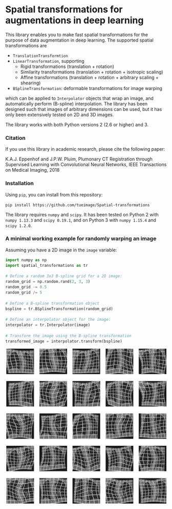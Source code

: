 # Spatial transformations for augmentations in deep learning

This library enables you to make fast spatial transformations for the purpose of data augmentation in deep learning. The supported spatial transformations are

* `TranslationTransformtion`
* `LinearTransformation`, supporting
    * Rigid transformations (translation + rotation)
    * Similarity transformations (translation + rotation + isotropic scaling)
    * Affine transformations (translation + rotation + arbitrary scaling + shearing)
* `BSplineTransformation`: deformable transformations for image warping

which can be applied to `Interpolator` objects that wrap an image, and automatically perform (B-spline) interpolation. The library has been designed such that images of arbitrary dimensions can be used, but it has only been extensively tested on 2D and 3D images.

The library works with both Python versions 2 (2.6 or higher) and 3.


### Citation

If you use this library in academic research, please cite the following paper:

K.A.J. Eppenhof and J.P.W. Pluim, Plumonary CT Registration through Supervised Learning with Convolutional Neural Networks, IEEE Transactions on Medical Imaging, 2018


### Installation

Using `pip`, you can install from this repository:

`pip install https://github.com/tueimage/Spatial-transformations`

The library requires `numpy` and `scipy`. It has been tested on Python 2 with `numpy 1.13.3` and `scipy 0.19.1`, and on Python 3 with `numpy 1.15.4` and `scipy 1.2.0`.


### A minimal working example for randomly warping an image

Assuming you have a 2D image in the `image` variable:

```python
import numpy as np
import spatial_transformations as tr

# Define a random 3x3 B-spline grid for a 2D image:
random_grid = np.random.rand(2, 3, 3)
random_grid -= 0.5
random_grid /= 5

# Define a B-spline transformation object
bspline = tr.BSplineTransformation(random_grid)

# Define an interpolator object for the image:
interpolator = tr.Interpolator(image)

# Transform the image using the B-spline transformation
transformed_image = interpolator.transform(bspline)
```

![](examples.png)
